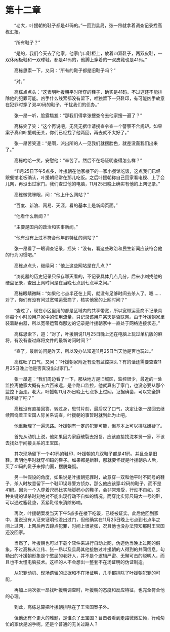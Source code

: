 #	第十二章

　　“老大，叶援朝的鞋子都是41码的。”一回到县局，张一昂就拿着调查记录找高栋汇报。

　　“所有鞋子？”

　　“是的，我们今天去了他家，他家门口鞋柜上，放着四双鞋子，两双皮鞋，一双休闲板鞋和一双球鞋，都是41码的，他脚上穿着的一双皮鞋也是41码。”

　　高栋思索一下，又问：“所有的鞋子都是旧鞋子吗？”

　　“对。”

　　高栋点点头：“这表明叶援朝平时所穿的鞋子，确实是41码。不过这还不能排除他的犯罪可能。凶手什么线索都没有留下，唯独留下一只鞋印，有可能凶手故意在犯罪时穿了双40码的鞋子，干扰我们的侦办。”

　　张一昂一听，脸露尴尬：“那我们得拿张搜查令去他家搜一遍了？”

　　高栋笑了笑：“这个再说吧，无凭无据申请搜查令查一个警察不合规矩。如果案子真和叶援朝无关，你们已经找了他两回，再去就不太好了。”

　　张一昂苦笑道：“是啊，派出所的人一见我们就摆脸色，就差没轰我们出来了。”

　　高栋哈哈一笑，安慰他：“辛苦了。然后不在场证明查得怎么样？”

　　“11月25日下午5点多，叶援朝在他家楼下的一家小餐馆吃饭，这点我们已经跟餐馆老板确认，叶援朝经常在那儿吃饭。之后叶援朝称自己回家看电视、上了会儿网，再没出过家门。我们查过他的电脑，11月25日晚上确实有他的上网记录。”

　　高栋微微眯眼，问：“他上什么网站？”

　　“百度、新浪、网易、天涯，看的基本上是新闻页面。”

　　“他看什么新闻？”

　　“主要是国内的政治和实事新闻。”

　　“他有没有上过不符合他年龄特征的网站？”

　　张一昂看了一眼调查记录，摇头：“没有，看这些政治和民生新闻应该符合他的行为习惯吧。”

　　高栋点点头，继续问：“他上这些网站是在几点？”

　　“浏览器的历史记录只保存哪天看的，不记录具体几点几分，后来小刘找他的硬盘记录，查出上网时间是在当晚七点到七点半之间。”

　　高栋眼睛微眯：“如果他七点半还在上网，就没有足够时间去杀人了。嗯……对了，你们有没有问过宽带运营商了，核实他家的上网时间？”

　　“查过了，现在小区里用的都是区域内的共享带宽，所以宽带运营商不记录具体每个小时段用户家中的使用流量，只记录该用户某天是否联网。由于叶援朝家里装着路由器，所以宽带运营商那边的记录是叶援朝家中一直处于网络连接状态。”

　　高栋思索下，道：“对了，叶援朝说11月25日晚上还在电脑上玩过单机版的麻将，有没有查过麻将文件的最新访问时间？”

　　“查了，最新访问是昨天，所以没办法知道11月25日当天他是否也玩过。”

　　高栋吐了口气，又问：“叶援朝家附近有没有监控探头？有的话还需要查查11月25日晚上他是否真没出过家门。”

　　张一昂道：“我们周边看了一下，那块地方是旧城区，监控很少，最近的一处监控离他家大概有五六百米远，是个路口监控，他就算出了家门，也没必要从那个监控下面走。老大，叶援朝11月25日晚上七点多上过网，证据确凿，可以完全排除怀疑了吧？”

　　高栋没有直接回答，转过身，思忖片刻，最后叹了口气，决定让张一昂回去继续围绕着王宝国人际关系调查，叶援朝的事暂时就到此为止吧。

　　他重新理了一遍思路。叶援朝有一定的犯罪可能，但基本上可以排除嫌疑了。

　　首先从动机上说，他如果因为家庭破裂去报复，应该直接找沈孝贤一家，不该去找处于间接关系的王宝国。

　　其次现场留下一个40码的鞋印，叶援朝的几双鞋子都是41码，并且全是旧鞋。表明他平时就穿41码的鞋子。如果都是新鞋，那就要怀疑是叶援朝杀人后，买了41码的鞋子来撑门面，摆脱嫌疑。

　　另一种假设的角度，如果说是叶援朝犯罪时，故意穿一双和他平时不同号的鞋子，杀人时故意留下一个鞋印误导警方侦办，那么他应该穿42码的鞋子，而不是41码。因为一个人穿着尺码比实际脚码小的鞋子，会非常难受，行动不自如，这种关键的谋杀时刻绝对不能出现行动不自如的情况。而穿比实际尺码大一号的鞋，可以通过塞鞋垫，系紧鞋带来消除影响。

　　再次，叶援朝案发当天下午5点多在楼下吃饭，已经被证实。此后他回到家中，虽说没有人证来证明他没出过门，但他确实在11月25日晚上七点到七点半之间上过网，上网后再去蹲点犯罪，时间上很紧张，况且他也没办法预知那时王宝国还没回家。

　　当然了，叶援朝也可以下载个软件来进行自动上网，伪造他当晚上过网的假象。不过高栋从江伟、张一昂以及县局其他接触过叶援朝的人得到的共同信息，勾勒出的叶援朝形象是个憋屈的老好人，并不是个逻辑严密、无懈可击的聪明人，而且也不太懂电脑技术。这样的人不会想出一整套不在场证明的伪证制造。

　　从犯罪动机、现场遗留的证据和不在场证明，几乎都排除了叶援朝犯罪的可能。

　　再加上两次张一昂找叶援朝调查时，叶援朝的态度和反应特征，也完全符合他的心理。

　　到此，高栋总算把叶援朝排除在了王宝国案子外。

　　但他还有个更大的难题，是谁杀了王宝国？目击者看到走路微微左倾，行动匆忙的家伙是凶手呢，还是个普通的无关过路人？
